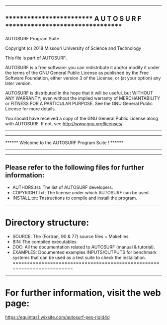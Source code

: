 
-----------------------------------------------------------------------------------
************************      A U T O S U R F      ********************************
-----------------------------------------------------------------------------------

   AUTOSURF Program Suite

   Copyright (c) 2018 Missouri University of Science and Technology

   This file is part of AUTOSURF.

   AUTOSURF is a free software: you can redistribute it and/or modify it under 
   the terms of the GNU General Public License as published by the Free Software 
   Foundation, either version 3 of the License, or (at your option) any later 
   version.

   AUTOSURF is distributed in the hope that it will be useful, but WITHOUT ANY 
   WARRANTY; even without the implied warranty of MERCHANTABILITY or FITNESS FOR 
   A PARTICULAR PURPOSE. See the GNU General Public License for more details.

   You should have received a copy of the GNU General Public License along with 
   AUTOSURF.  If not, see <http://www.gnu.org/licenses/>.

-----------------------------------------------------------------------------------
***********************************************************************************
******                Welcome to the AUTOSURF Program Suite !                ******         
***********************************************************************************

-----------------------------------------------------------------------------------
   Please refer to the following files for further information:
-----------------------------------------------------------------------------------
   * AUTHORS.tst:   The list of AUTOSURF developers.
   * COPYRIGHT.txt: The license under which AUTOSURF can be used.
   * INSTALL.txt:   Tnstructions to compile and install the program.
-----------------------------------------------------------------------------------


   Directory structure:
========================================================================
   * SOURCE:        The (Fortran, 90 & 77) source files + Makefiles.
   * BIN:           The compiled executables.
   * DOC:           All the documentation related to AUTOSURF (manual & tutorial).
   * EXAMPLES:      Documented examples INPUTS/OUTPUTS for benchmark systems that 
                    can be used as a test suite to check the installation.
========================================================================

-----------------------------------------------------------------------------------
   For further information, visit the web page:
========================================================================
   https://equintas1.wixsite.com/autosurf-pes-rigid4d


